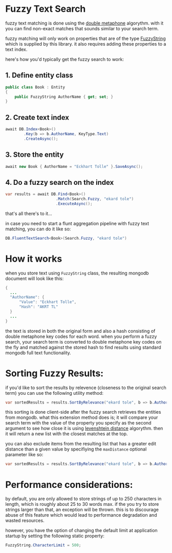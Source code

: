 # Fuzzy Text Search
fuzzy text matching is done using the [double metaphone](https://en.wikipedia.org/wiki/Metaphone) algorythm. with it you can find non-exact matches that sounds similar to your search term.

fuzzy matching will only work on properties that are of the type [FuzzyString](xref:MongoDB.Entities.FuzzyString) which is supplied by this library. it also requires adding these properties to a text index. 

here's how you'd typically get the fuzzy search to work:

## 1. Define entity class
```csharp
public class Book : Entity
{
    public FuzzyString AuthorName { get; set; }
}
```
## 2. Create text index
```csharp
await DB.Index<Book>()
        .Key(b => b.AuthorName, KeyType.Text)
        .CreateAsync();
```
## 3. Store the entity
```csharp
await new Book { AuthorName = "Eckhart Tolle" }.SaveAsync();
```
## 4. Do a fuzzy search on the index
```csharp
var results = await DB.Find<Book>()
                      .Match(Search.Fuzzy, "ekard tole")
                      .ExecuteAsync();
```
that's all there's to it...

in case you need to start a flunt aggregation pipeline with fuzzy text matching, you can do it like so:
```csharp
DB.FluentTextSearch<Book>(Search.Fuzzy, "ekard tole")
```
# How it works
when you store text using `FuzzyString` class, the resulting mongodb document will look like this:
```java
{
  ...
  "AuthorName": {
      "Value": "Eckhart Tolle",
      "Hash": "AKRT TL"
  }
  ...
}
```
the text is stored in both the original form and also a hash consisting of double metaphone key codes for each word. when you perform a fuzzy search, your search term is converted to double metaphone key codes on the fly and matched against the stored hash to find results using standard mongodb full text functionality.

# Sorting Fuzzy Results:
if you'd like to sort the results by relevence (closeness to the original search term) you can use the following utility method:
```csharp
var sortedResults = results.SortByRelevance("ekard tole", b => b.AuthorName);
```
this sorting is done client-side after the fuzzy search retrieves the entities from mongodb. what this extension method does is; it will compare your search term with the value of the property you specify as the second argument to see how close it is using [levenshtein distance](https://en.wikipedia.org/wiki/Levenshtein_distance) algorythm. then it will return a new list with the closest matches at the top.

you can also exclude items from the resulting list that has a greater edit distance than a given value by specifiying the `maxDistance` optional parameter like so:
```csharp
var sortedResults = results.SortByRelevance("ekard tole", b => b.AuthorName, 10);
```

# Performance considerations:
by default, you are only allowed to store strings of up to 250 characters in length, which is roughly about 25 to 30 words max. if the you try to store strings larger than that, an exception will be thrown. this is to discourage abuse of this feature which would lead to performance degradation and wasted resources.

however, you have the option of changing the default limit at application startup by setting the following static property:
```csharp
FuzzyString.CharacterLimit = 500;
```

